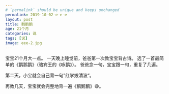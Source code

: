 ```yaml
---
# `permalink` should be unique and keeps unchanged
permalink: 2019-10-02-e-e-e
layout: post
title: 鹅鹅鹅
age: 21个月
categories: 说
tags: [说]
image: eee-2.jpg
---
```


宝宝21个月大一点。
一天晚上睡觉前，爸爸第一次教宝宝背古诗。
选了一首最简单的《鹅鹅鹅》（骆宾王的《咏鹅》）。
爸爸念一句，宝宝跟一句，重复了几遍。

第二天，小宝就会自己背一句”红掌拨清波“。

再教几天，宝宝就会完整地背一遍《鹅鹅鹅》😄。

